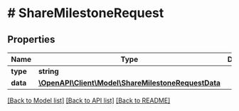 # # ShareMilestoneRequest

## Properties

Name | Type | Description | Notes
------------ | ------------- | ------------- | -------------
**type** | **string** |  |
**data** | [**\OpenAPI\Client\Model\ShareMilestoneRequestData**](ShareMilestoneRequestData.md) |  | [optional]

[[Back to Model list]](../../README.md#models) [[Back to API list]](../../README.md#endpoints) [[Back to README]](../../README.md)
